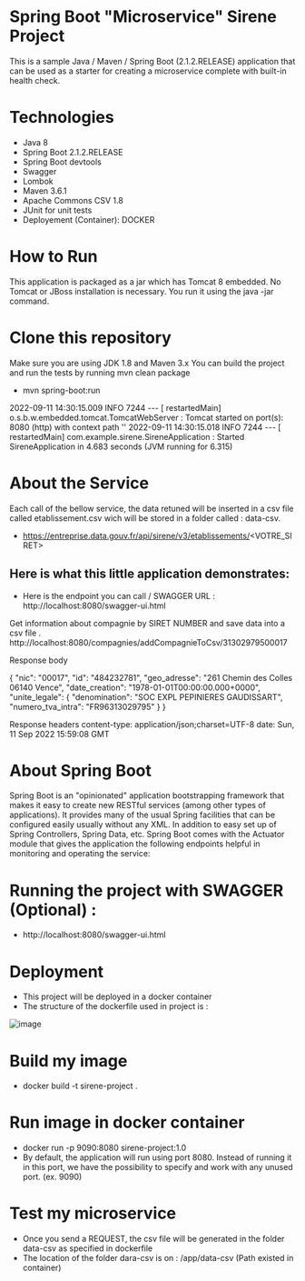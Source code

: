# Spring Boot "Microservice" Sirene Project
This is a sample Java / Maven / Spring Boot (2.1.2.RELEASE) application that can be used as a starter for creating a microservice complete with built-in health check.

# Technologies 
- Java 8
- Spring Boot 2.1.2.RELEASE
- Spring Boot devtools
- Swagger
- Lombok
- Maven 3.6.1
- Apache Commons CSV 1.8
- JUnit for unit tests
- Deployement (Container): DOCKER

# How to Run
This application is packaged as a jar which has Tomcat 8 embedded. No Tomcat or JBoss installation is necessary. You run it using the java -jar command.

# Clone this repository
Make sure you are using JDK 1.8 and Maven 3.x
You can build the project and run the tests by running mvn clean package
- mvn spring-boot:run 

2022-09-11 14:30:15.009  INFO 7244 --- [  restartedMain] o.s.b.w.embedded.tomcat.TomcatWebServer  : Tomcat started on port(s): 8080 (http) with context path ''
2022-09-11 14:30:15.018  INFO 7244 --- [  restartedMain] com.example.sirene.SireneApplication     : Started SireneApplication in 4.683 seconds (JVM running for 6.315)

# About the Service
Each call of the bellow service, the data retuned will be inserted in a csv file called etablissement.csv wich will be stored in a folder called : data-csv. 

- https://entreprise.data.gouv.fr/api/sirene/v3/etablissements/<VOTRE_SIRET>

## Here is what this little application demonstrates:

- Here is the endpoint you can call / SWAGGER URL : http://localhost:8080/swagger-ui.html

Get information about compagnie by SIRET NUMBER and save data into a csv file .
http://localhost:8080/compagnies/addCompagnieToCsv/31302979500017

 Response body
 
{
  "nic": "00017",
  "id": "484232781",
  "geo_adresse": "261 Chemin des Colles 06140 Vence",
  "date_creation": "1978-01-01T00:00:00.000+0000",
  "unite_legale": {
    "denomination": "SOC EXPL PEPINIERES GAUDISSART",
    "numero_tva_intra": "FR96313029795"
  }
}


 Response headers
 content-type: application/json;charset=UTF-8 
 date: Sun, 11 Sep 2022 15:59:08 GMT 

# About Spring Boot
Spring Boot is an "opinionated" application bootstrapping framework that makes it easy to create new RESTful services (among other types of applications). It provides many of the usual Spring facilities that can be configured easily usually without any XML. In addition to easy set up of Spring Controllers, Spring Data, etc. Spring Boot comes with the Actuator module that gives the application the following endpoints helpful in monitoring and operating the service:

# Running the project with SWAGGER (Optional)  :
- http://localhost:8080/swagger-ui.html

# Deployment
- This project will be deployed in a docker container
- The structure of the dockerfile used in project is : 

![image](https://user-images.githubusercontent.com/46845172/189537984-1edf2efe-dd70-49f6-803a-9354af66129a.png)


# Build my image
- docker build -t sirene-project .

# Run image in docker container
- docker run -p 9090:8080  sirene-project:1.0
- By default, the application will run using port 8080. Instead of running it in this port, we have the possibility to specify and work with any unused port. (ex. 9090)

# Test my microservice
- Once you send a REQUEST, the csv file will be generated in the folder data-csv as specified in dockerfile
- The location of the folder dara-csv is on : /app/data-csv (Path existed in container) 
